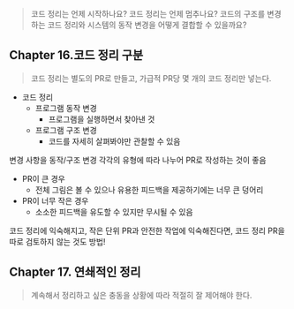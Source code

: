 > 코드 정리는 언제 시작하나요?
> 코드 정리는 언제 멈추나요?
> 코드의 구조를 변경하는 코드 정리와 시스템의 동작 변경을 어떻게 결합할 수 있을까요?

## Chapter 16.코드 정리 구분
> 코드 정리는 별도의 PR로 만들고, 가급적 PR당 몇 개의 코드 정리만 넣는다.

- 코드 정리
	- 프로그램 동작 변경
		- 프로그램을 실행하면서 찾아낸 것
	- 프로그램 구조 변경
		- 코드를 자세히 살펴봐야만 관찰할 수 있음

변경 사항을 동작/구조 변경 각각의 유형에 따라 나누어 PR로 작성하는 것이 좋음

- PR이 큰 경우
	- 전체 그림은 볼 수 있으나 유용한 피드백을 제공하기에는 너무 큰 덩어리
- PR이 너무 작은 경우
	- 소소한 피드백을 유도할 수 있지만 무시될 수 있음

코드 정리에 익숙해지고, 작은 단위 PR과 안전한 작업에 익숙해진다면, 코드 정리 PR을 따로 검토하지 않는 것도 방법!

## Chapter 17. 연쇄적인 정리
> 계속해서 정리하고 싶은 충동을 상황에 따라 적절히 잘 제어해야 한다.

